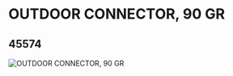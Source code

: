# OUTDOOR CONNECTOR, 90 GR
## 45574
![OUTDOOR CONNECTOR, 90 GR](https://lc-www-live-s.legocdn.com/media/bricks/5/2/4236947.jpg)